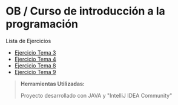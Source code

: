 # OB / Curso de introducción a la programación
Lista de Ejercicios
- [Ejercicio Tema 3](EjerciciosTema3/src/)
- [Ejercicio Tema 4](EjerciciosTema4/)
- [Ejercicio Tema 8](EjerciciosTema8/)
- [Ejercicio Tema 9](EjerciciosTema9/)

> **Herramientas Utilizadas:**
> 
> Proyecto desarrollado con JAVA y "IntelliJ IDEA Community" 